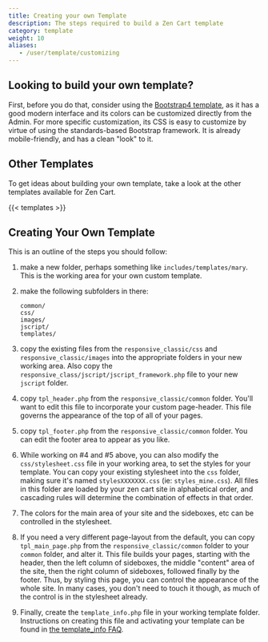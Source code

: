 ```yaml
---
title: Creating your own Template 
description: The steps required to build a Zen Cart template 
category: template 
weight: 10
aliases: 
   - /user/template/customizing
---
```


## Looking to build your own template?

First, before you do that, consider using the [Bootstrap4 template](https://www.zen-cart.com/downloads.php?do=file&id=2191), as it has a good modern interface and its colors can be customized directly from the Admin. For more specific customization, its CSS is easy to customize by virtue of using the standards-based Bootstrap framework.
It is already mobile-friendly, and has a clean "look" to it.

## Other Templates

To get ideas about building your own template, take a look at the other templates available for Zen Cart. 

{{< templates >}}

## Creating Your Own Template

This is an outline of the steps you should follow: 

1. make a new folder, perhaps something like `includes/templates/mary`.  This is the working area for your own custom template.

1. make the following subfolders in there:

    ```
    common/
    css/
    images/
    jscript/
    templates/
    ```

1. copy the existing files from the `responsive_classic/css` and `responsive_classic/images` into the appropriate folders in your new working area. Also copy the `responsive_class/jscript/jscript_framework.php` file to your new `jscript` folder.

1. copy `tpl_header.php` from the `responsive_classic/common` folder.  You'll want to edit this file to incorporate your custom page-header.  This file governs the appearance of the top of all of your pages.

1. copy `tpl_footer.php` from the `responsive_classic/common` folder.  You can edit the footer area to appear as you like.

1. While working on #4 and #5 above, you can also modify the `css/stylesheet.css` file in your working area, to set the styles for your template.  You can copy your existing stylesheet into the `css` folder, making sure it's named `stylesXXXXXXX.css` (ie: `styles_mine.css`). All files in this folder are loaded by your zen cart site in alphabetical order, and cascading rules will determine the combination of effects in that order.

1. The colors for the main area of your site and the sideboxes, etc can be controlled in the stylesheet.

1. If you need a very different page-layout from the default, you can copy `tpl_main_page.php` from the `responsive_classic/common` folder to your `common` folder, and alter it.  This file builds your pages, starting with the header, then the left column of sideboxes, the middle "content" area of the site, then the right column of sideboxes, followed finally by the footer. Thus, by styling this page, you can control the appearance of the whole site. In many cases, you don't need to touch it though, as much of the control is in the stylesheet already.

1. Finally, create the `template_info.php` file in your working template folder. Instructions on creating this file and activating your template can be found in [the template_info FAQ](/user/template/template_info/). 

